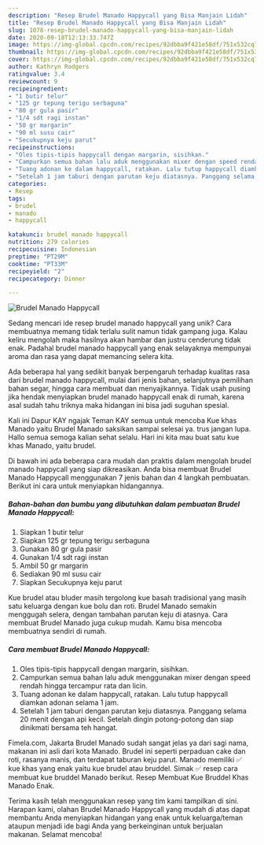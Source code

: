 ```yaml
---
description: "Resep Brudel Manado Happycall yang Bisa Manjain Lidah"
title: "Resep Brudel Manado Happycall yang Bisa Manjain Lidah"
slug: 1078-resep-brudel-manado-happycall-yang-bisa-manjain-lidah
date: 2020-09-18T12:13:33.747Z
image: https://img-global.cpcdn.com/recipes/92dbba9f421e58df/751x532cq70/brudel-manado-happycall-foto-resep-utama.jpg
thumbnail: https://img-global.cpcdn.com/recipes/92dbba9f421e58df/751x532cq70/brudel-manado-happycall-foto-resep-utama.jpg
cover: https://img-global.cpcdn.com/recipes/92dbba9f421e58df/751x532cq70/brudel-manado-happycall-foto-resep-utama.jpg
author: Kathryn Rodgers
ratingvalue: 3.4
reviewcount: 9
recipeingredient:
- "1 butir telur"
- "125 gr tepung terigu serbaguna"
- "80 gr gula pasir"
- "1/4 sdt ragi instan"
- "50 gr margarin"
- "90 ml susu cair"
- "Secukupnya keju parut"
recipeinstructions:
- "Oles tipis-tipis happycall dengan margarin, sisihkan."
- "Campurkan semua bahan lalu aduk menggunakan mixer dengan speed rendah hingga tercampur rata dan licin."
- "Tuang adonan ke dalam happycall, ratakan. Lalu tutup happycall diamkan adonan selama 1 jam."
- "Setelah 1 jam taburi dengan parutan keju diatasnya. Panggang selama 20 menit dengan api kecil. Setelah dingin potong-potong dan siap dinikmati bersama teh hangat."
categories:
- Resep
tags:
- brudel
- manado
- happycall

katakunci: brudel manado happycall 
nutrition: 279 calories
recipecuisine: Indonesian
preptime: "PT29M"
cooktime: "PT33M"
recipeyield: "2"
recipecategory: Dinner

---
```



![Brudel Manado Happycall](https://img-global.cpcdn.com/recipes/92dbba9f421e58df/751x532cq70/brudel-manado-happycall-foto-resep-utama.jpg)

Sedang mencari ide resep brudel manado happycall yang unik? Cara membuatnya memang tidak terlalu sulit namun tidak gampang juga. Kalau keliru mengolah maka hasilnya akan hambar dan justru cenderung tidak enak. Padahal brudel manado happycall yang enak selayaknya mempunyai aroma dan rasa yang dapat memancing selera kita.

Ada beberapa hal yang sedikit banyak berpengaruh terhadap kualitas rasa dari brudel manado happycall, mulai dari jenis bahan, selanjutnya pemilihan bahan segar, hingga cara membuat dan menyajikannya. Tidak usah pusing jika hendak menyiapkan brudel manado happycall enak di rumah, karena asal sudah tahu triknya maka hidangan ini bisa jadi suguhan spesial.

Kali ini Dapur KAY ngajak Teman KAY semua untuk mencoba Kue khas Manado yaitu Brudel Manado saksikan sampai selesai ya. trus jangan lupa. Hallo semua semoga kalian sehat selalu. Hari ini kita mau buat satu kue khas Manado, yaitu brudel.


Di bawah ini ada beberapa cara mudah dan praktis dalam mengolah brudel manado happycall yang siap dikreasikan. Anda bisa membuat Brudel Manado Happycall menggunakan 7 jenis bahan dan 4 langkah pembuatan. Berikut ini cara untuk menyiapkan hidangannya.

<!--inarticleads1-->

##### Bahan-bahan dan bumbu yang dibutuhkan dalam pembuatan Brudel Manado Happycall:

1. Siapkan 1 butir telur
1. Siapkan 125 gr tepung terigu serbaguna
1. Gunakan 80 gr gula pasir
1. Gunakan 1/4 sdt ragi instan
1. Ambil 50 gr margarin
1. Sediakan 90 ml susu cair
1. Siapkan Secukupnya keju parut


Kue brudel atau bluder masih tergolong kue basah tradisional yang masih satu keluarga dengan kue bolu dan roti. Brudel Manado semakin menggugah selera, dengan tambahan parutan keju di atasnya. Cara membuat Brudel Manado juga cukup mudah. Kamu bisa mencoba membuatnya sendiri di rumah. 

<!--inarticleads2-->

##### Cara membuat Brudel Manado Happycall:

1. Oles tipis-tipis happycall dengan margarin, sisihkan.
1. Campurkan semua bahan lalu aduk menggunakan mixer dengan speed rendah hingga tercampur rata dan licin.
1. Tuang adonan ke dalam happycall, ratakan. Lalu tutup happycall diamkan adonan selama 1 jam.
1. Setelah 1 jam taburi dengan parutan keju diatasnya. Panggang selama 20 menit dengan api kecil. Setelah dingin potong-potong dan siap dinikmati bersama teh hangat.


Fimela.com, Jakarta Brudel Manado sudah sangat jelas ya dari sagi nama, makanan ini asli dari kota Manado. Brudel ini seperti perpaduan cake dan roti, rasanya manis, dan terdapat taburan keju parut. Manado memiliki ✅ kue khas yang enak yaitu kue brudel atau bruddel. Simak ✅ resep cara membuat kue bruddel Manado berikut. Resep Membuat Kue Bruddel Khas Manado Enak. 

Terima kasih telah menggunakan resep yang tim kami tampilkan di sini. Harapan kami, olahan Brudel Manado Happycall yang mudah di atas dapat membantu Anda menyiapkan hidangan yang enak untuk keluarga/teman ataupun menjadi ide bagi Anda yang berkeinginan untuk berjualan makanan. Selamat mencoba!
